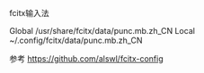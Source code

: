fcitx输入法


Global /usr/share/fcitx/data/punc.mb.zh_CN 
Local ~/.config/fcitx/data/punc.mb.zh_CN 


参考 https://github.com/alswl/fcitx-config